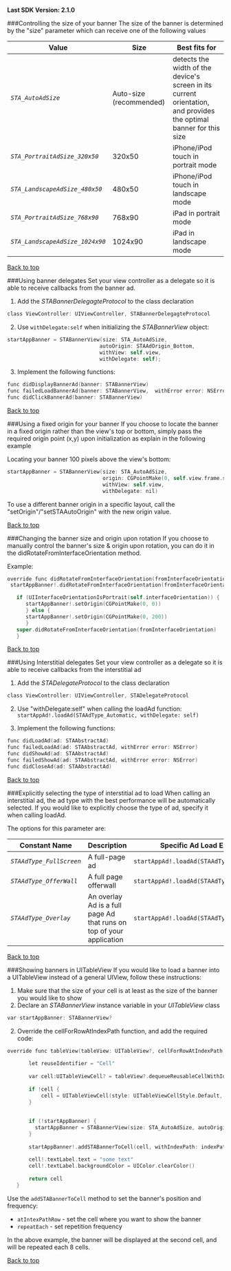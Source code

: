 <a name="top">

**Last SDK Version: 2.1.0**

<a name="ControllingBannerSize" />
###Controlling the size of your banner
The size of the banner is determined by the "size" parameter which can receive one of the following values

Value | Size | Best fits for
--- | --- | ---
*`STA_AutoAdSize`* | Auto-size (recommended) | detects the width of the device's screen in its current orientation, and provides the optimal banner for this size
*`STA_PortraitAdSize_320x50`* | 320x50 | iPhone/iPod touch in portrait mode
*`STA_LandscapeAdSize_480x50`* | 480x50 | iPhone/iPod touch in landscape mode
*`STA_PortraitAdSize_768x90`* | 768x90 | iPad in portrait mode
*`STA_LandscapeAdSize_1024x90`* | 1024x90 | iPad in landscape mode

[Back to top](#top)

<a name="UsingBannerDelegates" />
###Using banner delegates
Set your view controller as a delegate so it is able to receive callbacks from the banner ad.

1. Add the *STABannerDelegagteProtocol* to the class declaration
 ```objectivec
class ViewController: UIViewController, STABannerDelegagteProtocol
 ```

2. Use ``withDelegate:self`` when initializing the *STABannerView* object:
 ```objectivec
startAppBanner = STABannerView(size: STA_AutoAdSize, 
                               autoOrigin: STAAdOrigin_Bottom, 
                               withView: self.view, 
                               withDelegate: self);
 ```

3. Implement the following functions:
 ```objectivec
func didDisplayBannerAd(banner: STABannerView)
func failedLoadBannerAd(banner: STABannerView,  withError error: NSError)    
func didClickBannerAd(banner: STABannerView)
```

[Back to top](#top)

<a name="UsingFixedOriginBanner" />
###Using a fixed origin for your banner
If you choose to locate the banner in a fixed origin rather than the view's top or bottom, simply pass the required origin point (x,y) upon initialization as explain in the following example

Locating your banner 100 pixels above the view's bottom:
```objectivec
startAppBanner = STABannerView(size: STA_AutoAdSize, 
                               origin: CGPointMake(0, self.view.frame.size.height - 100), 
                               withView: self.view, 
                               withDelegate: nil)
```
To use a different banner origin in a specific layout, call the "setOrigin"/"setSTAAutoOrigin" with the new origin value.

[Back to top](#top)

<a name="ChangingBanner" />
###Changing the banner size and origin upon rotation
If you choose to manually control the banner's size & origin upon rotation, you can do it in the didRotateFromInterfaceOrientation method. 

Example:
```objectivec
override func didRotateFromInterfaceOrientation(fromInterfaceOrientation:UIInterfaceOrientation) {
 startAppBanner!.didRotateFromInterfaceOrientation(fromInterfaceOrientation)

   if (UIInterfaceOrientationIsPortrait(self.interfaceOrientation)) {
      startAppBanner!.setOrigin(CGPointMake(0, 0))
      } else {
      startAppBanner!.setOrigin(CGPointMake(0, 200))
      }
   super.didRotateFromInterfaceOrientation(fromInterfaceOrientation)
   }
```

[Back to top](#top)

<a name="UsingInterstitialDelegate" />
###Using Interstitial delegates
Set your view controller as a delegate so it is able to receive callbacks from the interstitial ad

1. Add the *STADelegateProtocol* to the class declaration
 ```objectivec
class ViewController: UIViewController, STADelegateProtocol
 ```

2. Use "withDelegate:self" when calling the loadAd function:
 ```startAppAd!.loadAd(STAAdType_Automatic, withDelegate: self)```

3. Implement the following functions:
 ```objectivec
func didLoadAd(ad: STAAbstractAd) 
func failedLoadAd(ad: STAAbstractAd, withError error: NSError)
func didShowAd(ad: STAAbstractAd)
func failedShowAd(ad: STAAbstractAd, withError error: NSError)
func didCloseAd(ad: STAAbstractAd)
 ```

[Back to top](#top)

<a name="SelectInterstitialType" />
###Explicitly selecting the type of interstitial ad to load
When calling an interstitial ad, the ad type with the best performance will be automatically selected. If you would like to explicitly choose the type of ad, specify it when calling loadAd. 

The options for this parameter are:

Constant Name | Description | Specific Ad Load Example
--- | --- | ---
*`STAAdType_FullScreen`* | A full-page ad | `startAppAd!.loadAd(STAAdType_FullScreen)`
*`STAAdType_OfferWall`* | A full page offerwall | `startAppAd!.loadAd(STAAdType_OfferWall)`
*`STAAdType_Overlay`* | An overlay Ad is a full page Ad that runs on top of your application  | `startAppAd!.loadAd(STAAdType_Overlay)`

[Back to top](#top)

<a name="table-view" />
###Showing banners in UITableView
If you would like to load a banner into a UITableView instead of a general UIView, follow these instructions:

1. Make sure that the size of your cell is at least as the size of the banner you would like to show
2. Declare an *STABannerView* instance variable in your *UITableView* class
 
 ```objectivec
 var startAppBanner: STABannerView?
 ```
 
2. Override the cellForRowAtIndexPath function, and add the required code:

 ```objectivec
override func tableView(tableView: UITableView?, cellForRowAtIndexPath indexPath: NSIndexPath!) -> UITableViewCell? {
    
        let reuseIdentifier = "Cell"
    
        var cell:UITableViewCell? = tableView?.dequeueReusableCellWithIdentifier(reuseIdentifier) as? UITableViewCell
        
        if !cell {
            cell = UITableViewCell(style: UITableViewCellStyle.Default, reuseIdentifier: reuseIdentifier)
        }
    
        
        if (!startAppBanner) {
          startAppBanner = STABannerView(size: STA_AutoAdSize, autoOrigin: STAAdOrigin_Top, withView: cell, withDelegate: self)
        }
        
        startAppBanner!.addSTABannerToCell(cell, withIndexPath: indexPath, atIntexPathRow: 2, repeatEach: 8)
        
        cell!.textLabel.text = "some text"
        cell!.textLabel.backgroundColor = UIColor.clearColor() 
	
        return cell
    }

 ```

 Use the ``addSTABannerToCell`` method to set the banner's position and frequency:
 + ``atIntexPathRow`` - set the cell where you want to show the banner
 + ``repeatEach`` - set repetition frequency

 In the above example, the banner will be displayed at the second cell, and will be repeated each 8 cells.

[Back to top](#top)

